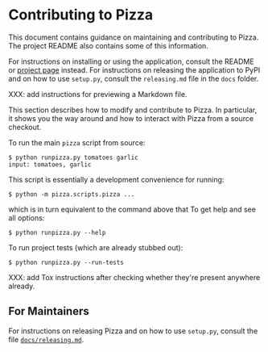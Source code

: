 Contributing to Pizza
=====================

This document contains guidance on maintaining and contributing to Pizza.
The project README also contains some of this information.

For instructions on installing or using the application, consult the README or
[project page](https://github.com/cjerdonek/groome-python-expected) instead.
For instructions on releasing the application to PyPI and on how to use
`setup.py`, consult the `releasing.md` file in the `docs` folder.

XXX: add instructions for previewing a Markdown file.

This section describes how to modify and contribute to Pizza.  In particular,
it shows you the way around and how to interact with Pizza from a source
checkout.

To run the main `pizza` script from source:

    $ python runpizza.py tomatoes garlic
    input: tomatoes, garlic

This script is essentially a development convenience for running:

    $ python -m pizza.scripts.pizza ...

which is in turn equivalent to the command above that
To get help and see all options:

    $ python runpizza.py --help

To run project tests (which are already stubbed out):

    $ python runpizza.py --run-tests

XXX: add Tox instructions after checking whether they're present anywhere
already.


For Maintainers
---------------

For instructions on releasing Pizza and on how to use `setup.py`, consult
the file [`docs/releasing.md`](docs/releasing.md).
